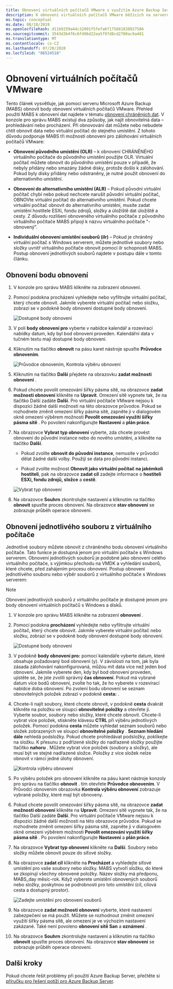 ```yaml
---
title: Obnovení virtuálních počítačů VMware s využitím Azure Backup Serveru
description: K obnovení virtuálních počítačů VMware běžících na serveru VMware vCenter/ESXi použijte Azure Backup Server (MABS).
ms.topic: conceptual
ms.date: 08/18/2019
ms.openlocfilehash: d11b9259a44c32891f5fefa6f175681838927586
ms.sourcegitcommit: 3543d3b4f6c6f496d22ea5f97d8cd2700ac9a481
ms.translationtype: MT
ms.contentlocale: cs-CZ
ms.lasthandoff: 07/20/2020
ms.locfileid: "86524518"
---
```

# <a name="restore-vmware-virtual-machines"></a>Obnovení virtuálních počítačů VMware

Tento článek vysvětluje, jak pomocí serveru Microsoft Azure Backup (MABS) obnovit body obnovení virtuálních počítačů VMware. Přehled použití MABS k obnovení dat najdete v tématu [obnovení chráněných dat](./backup-azure-alternate-dpm-server.md). V konzole pro správu MABS existují dva způsoby, jak najít obnovitelná data – prohledávání nebo procházení. Při obnovování dat můžete nebo nebudete chtít obnovit data nebo virtuální počítač do stejného umístění. Z tohoto důvodu podporuje MABS tři možnosti obnovení pro zálohování virtuálních počítačů VMware:

* **Obnovení původního umístění (OLR)** – k obnovení CHRÁNĚNÉHO virtuálního počítače do původního umístění použijte OLR. Virtuální počítač můžete obnovit do původního umístění pouze v případě, že nebyly přidány nebo smazány žádné disky, protože došlo k zálohování. Pokud byly disky přidány nebo odstraněny, je nutné použít obnovení do alternativního umístění.

* **Obnovení do alternativního umístění (ALR)** – Pokud původní virtuální počítač chybí nebo pokud nechcete narušit původní virtuální počítač, OBNOVte virtuální počítač do alternativního umístění. Pokud chcete virtuální počítač obnovit do alternativního umístění, musíte zadat umístění hostitele ESXi, fondu zdrojů, složky a úložiště dat úložiště a cesty. Z důvodu rozlišení obnoveného virtuálního počítače z původního virtuálního počítače MABS připojí k názvu virtuálního počítače "-obnovený".

* **Individuální obnovení umístění souborů (ilr)** – Pokud je chráněný virtuální počítač s Windows serverem, můžete jednotlivé soubory nebo složky uvnitř virtuálního počítače obnovit pomocí ilr schopnosti MABS. Postup obnovení jednotlivých souborů najdete v postupu dále v tomto článku.

## <a name="restore-a-recovery-point"></a>Obnovení bodu obnovení

1. V konzole pro správu MABS klikněte na zobrazení obnovení.

2. Pomocí podokna procházení vyhledejte nebo vyfiltrujte virtuální počítač, který chcete obnovit. Jakmile vyberete virtuální počítač nebo složku, zobrazí se v podokně body obnovení dostupné body obnovení.

    ![Dostupné body obnovení](./media/restore-azure-backup-server-vmware/recovery-points.png)

3. V poli **body obnovení pro** vyberte v nabídce kalendář a rozevírací nabídky datum, kdy byl bod obnovení proveden. Kalendářní data v tučném textu mají dostupné body obnovení.

4. Kliknutím na tlačítko **obnovit** na pásu karet nástroje spusťte **Průvodce obnovením**.

    ![Průvodce obnovením, Kontrola výběru obnovení](./media/restore-azure-backup-server-vmware/recovery-wizard.png)

5. Kliknutím na tlačítko **Další** přejdete na obrazovku **zadat možnosti obnovení** .

6. Pokud chcete povolit omezování šířky pásma sítě, na obrazovce **zadat možnosti obnovení** klikněte na **Upravit**. Omezení sítě vypnete tak, že na tlačítko Další zadáte **Další**. Pro virtuální počítače VMware nejsou k dispozici žádné další možnosti na této obrazovce průvodce. Pokud se rozhodnete změnit omezení šířky pásma sítě, zapněte ji v dialogovém okně omezení výběrem možnosti **Povolit omezování využití šířky pásma sítě** . Po povolení nakonfigurujte **Nastavení** a **plán práce**.

7. Na obrazovce **Vybrat typ obnovení** vyberte, zda chcete provést obnovení do původní instance nebo do nového umístění, a klikněte na tlačítko **Další**.

     * Pokud zvolíte **obnovit do původní instance**, nemusíte v průvodci dělat žádné další volby. Použijí se data pro původní instanci.

     * Pokud zvolíte možnost **Obnovit jako virtuální počítač na jakémkoli hostiteli**, pak na obrazovce **zadat cíl** zadejte informace o **hostiteli ESXi, fondu zdrojů, složce** a **cestě**.

      ![Vybrat typ obnovení](./media/restore-azure-backup-server-vmware/recovery-type.png)

8. Na obrazovce **Souhrn** zkontrolujte nastavení a kliknutím na tlačítko **obnovit** spusťte proces obnovení. Na obrazovce **stav obnovení** se zobrazuje průběh operace obnovení.

## <a name="restore-an-individual-file-from-a-vm"></a>Obnovení jednotlivého souboru z virtuálního počítače

Jednotlivé soubory můžete obnovit z chráněného bodu obnovení virtuálního počítače. Tato funkce je dostupná jenom pro virtuální počítače s Windows serverem. Obnovení jednotlivých souborů je podobné jako obnovení celého virtuálního počítače, s výjimkou přechodu na VMDK a vyhledání souborů, které chcete, před zahájením procesu obnovení. Postup obnovení jednotlivého souboru nebo výběr souborů z virtuálního počítače s Windows serverem:

>[!NOTE]
>Obnovení jednotlivých souborů z virtuálního počítače je dostupné jenom pro body obnovení virtuálních počítačů s Windows a disků.

1. V konzole pro správu MABS klikněte na zobrazení **obnovení** .

2. Pomocí podokna **procházení** vyhledejte nebo vyfiltrujte virtuální počítač, který chcete obnovit. Jakmile vyberete virtuální počítač nebo složku, zobrazí se v podokně body obnovení dostupné body obnovení.

    ![Dostupné body obnovení](./media/restore-azure-backup-server-vmware/vmware-rp-disk.png)

3. V podokně **body obnovení pro:** pomocí kalendáře vyberte datum, které obsahuje požadovaný bod obnovení (y). V závislosti na tom, jak byla zásada zálohování nakonfigurovaná, můžou mít data více než jeden bod obnovení. Jakmile vyberete den, kdy byl bod obnovení proveden, ujistěte se, že jste zvolili správný **čas obnovení**. Pokud má vybrané datum více bodů obnovení, zvolte ho tak, že ho vyberete v rozevírací nabídce doba obnovení. Po zvolení bodu obnovení se seznam obnovitelných položek zobrazí v podokně **cesta:** .

4. Chcete-li najít soubory, které chcete obnovit, v podokně **cesta** dvakrát klikněte na položku ve sloupci **obnovitelné položky** a otevřete ji. Vyberte soubor, soubory nebo složky, které chcete obnovit. Chcete-li vybrat více položek, stiskněte klávesu **CTRL** při výběru jednotlivých položek. Pomocí podokna **cesta** můžete vyhledat seznam souborů nebo složek zobrazených ve sloupci **obnovitelné položky** . **Seznam hledání dále** nehledá podsložky. Pokud chcete prohledávat podsložky, poklikejte na složku. K přesunu z podřízené složky do nadřazené složky použijte tlačítko **nahoru** . Můžete vybrat více položek (soubory a složky), ale musí být ve stejné nadřazené složce. Položky z více složek nelze obnovit v rámci jedné úlohy obnovení.

    ![Kontrola výběru obnovení](./media/restore-azure-backup-server-vmware/vmware-rp-disk-ilr-2.png)

5. Po výběru položek pro obnovení klikněte na pásu karet nástroje konzoly pro správu na tlačítko **obnovit** . tím otevřete **Průvodce obnovením**. V Průvodci obnovením obrazovka **Kontrola výběru obnovení** zobrazuje vybrané položky, které mají být obnoveny.

6. Pokud chcete povolit omezování šířky pásma sítě, na obrazovce **zadat možnosti obnovení** klikněte na **Upravit**. Omezení sítě vypnete tak, že na tlačítko Další zadáte **Další**. Pro virtuální počítače VMware nejsou k dispozici žádné další možnosti na této obrazovce průvodce. Pokud se rozhodnete změnit omezení šířky pásma sítě, zapněte ji v dialogovém okně omezení výběrem možnosti **Povolit omezování využití šířky pásma sítě** . Po povolení nakonfigurujte **Nastavení** a **plán práce**.
7. Na obrazovce **Vybrat typ obnovení** klikněte na **Další**. Soubory nebo složky můžete obnovit pouze do síťové složky.
8. Na obrazovce **zadat cíl** klikněte na **Procházet** a vyhledejte síťové umístění pro vaše soubory nebo složky. MABS vytvoří složku, do které se zkopírují všechny obnovené položky. Název složky má předponu, MABS_day měsíc-rok. Když vyberete umístění obnovených souborů nebo složky, poskytnou se podrobnosti pro toto umístění (cíl, cílová cesta a dostupný prostor).

    ![Zadejte umístění pro obnovení souborů](./media/restore-azure-backup-server-vmware/specify-destination.png)

9. Na obrazovce **zadat možnosti obnovení** vyberte, které nastavení zabezpečení se má použít. Můžete se rozhodnout změnit omezení využití šířky pásma sítě, ale omezení je ve výchozím nastavení zakázané. Také není povoleno **obnovení sítě San** a **oznámení** .
10. Na obrazovce **Souhrn** zkontrolujte nastavení a kliknutím na tlačítko **obnovit** spusťte proces obnovení. Na obrazovce **stav obnovení** se zobrazuje průběh operace obnovení.

## <a name="next-steps"></a>Další kroky

Pokud chcete řešit problémy při použití Azure Backup Server, přečtěte si [příručku pro řešení potíží pro Azure Backup Server](./backup-azure-mabs-troubleshoot.md).
